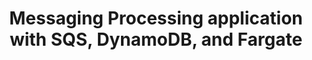 ---
title: "Messaging Processing application with SQS, DynamoDB, and Fargate"
description: "Messaging Processing application that demonstrates a Fargate container that interacts with SQS & DynamoDB, deployed using Cloud Development Kit on LocalStack"
hide_feedback: true
hide_readingtime: true
type: applications
tags:
- serverless
---